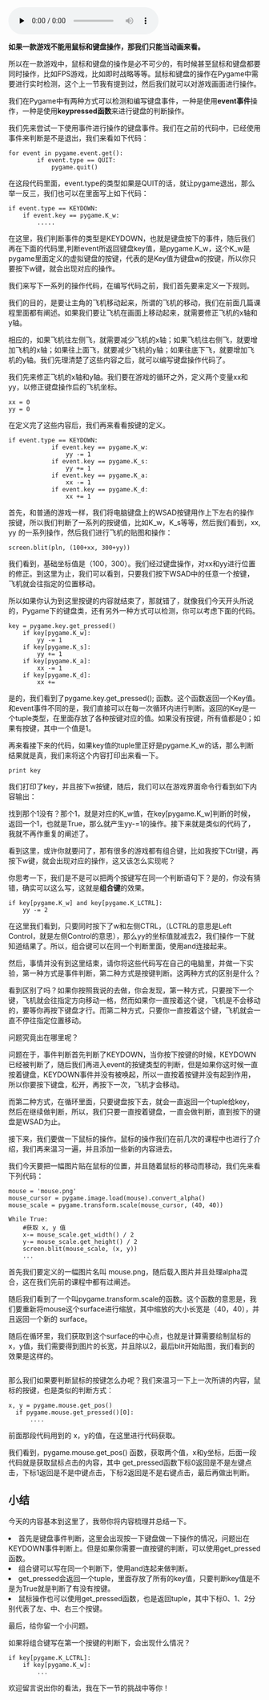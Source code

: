<audio id="audio" title="第17讲 | 如何用鼠标和键盘来操作游戏？" controls="" preload="none"><source id="mp3" src="https://static001.geekbang.org/resource/audio/a2/07/a2860a659da0f8cf1d9a02e777de6f07.mp3"></audio>

**如果一款游戏不能用鼠标和键盘操作，那我们只能当动画来看。**

所以在一款游戏中，鼠标和键盘的操作是必不可少的，有时候甚至鼠标和键盘都要同时操作，比如FPS游戏，比如即时战略等等。鼠标和键盘的操作在Pygame中需要进行实时检测，这个上一节我有提到过，然后我们就可以对游戏画面进行操作。

我们在Pygame中有两种方式可以检测和编写键盘事件，一种是使用**event事件**操作，一种是使用**keypressed函数**来进行键盘的判断操作。

我们先来尝试一下使用事件进行操作的键盘事件。我们在之前的代码中，已经使用事件来判断是不是退出，我们来看如下代码：

```
for event in pygame.event.get():
        if event.type == QUIT:
            pygame.quit()  

```

在这段代码里面，event.type的类型如果是QUIT的话，就让pygame退出，那么举一反三，我们也可以在里面写上如下代码：

```
if event.type == KEYDOWN:
    if event.key == pygame.K_w:
        .....

```

在这里，我们判断事件的类型是KEYDOWN，也就是键盘按下的事件，随后我们再在下面的代码里,判断event所返回键盘key值，是pygame.K_w，这个K_w是pygame里面定义的虚拟键盘的按键，代表的是Key值为键盘w的按键，所以你只要按下w键，就会出现对应的操作。

我们来写下一系列的操作代码，在编写代码之前，我们首先要来定义一下规则。

我们的目的，是要让主角的飞机移动起来，所谓的飞机的移动，我们在前面几篇课程里面都有阐述。如果我们要让飞机在画面上移动起来，就需要修正飞机的x轴和y轴。

相应的，如果飞机往左侧飞，就需要减少飞机的x轴；如果飞机往右侧飞，就要增加飞机的x轴；如果往上面飞，就要减少飞机的y轴；如果往底下飞，就要增加飞机的y轴。我们先理清楚了这些内容之后，就可以编写键盘操作代码了。

我们先来修正飞机的x轴和y轴。我们要在游戏的循环之外，定义两个变量xx和yy，以修正键盘操作后的飞机坐标。

```
xx = 0
yy = 0  

```

在定义完了这些内容后，我们再来看看按键的定义。

```
if event.type == KEYDOWN:
            if event.key == pygame.K_w:
                yy -= 1
            if event.key == pygame.K_s:
                yy += 1
            if event.key == pygame.K_a:
                xx -= 1
            if event.key == pygame.K_d:
                xx += 1

```

首先，和普通的游戏一样，我们将电脑键盘上的WSAD按键用作上下左右的操作按键，所以我们判断了一系列的按键值，比如K_w，K_s等等，然后我们看到，xx, yy 的一系列操作，然后我们进行飞机的贴图和操作：

```
screen.blit(pln, (100+xx, 300+yy))

```

我们看到，基础坐标值是（100，300）。我们经过键盘操作，对xx和yy进行位置的修正。到这里为止，我们可以看到，只要我们按下WSAD中的任意一个按键，飞机就会往指定的位置移动。

所以如果你认为到这里按键的内容就结束了，那就错了，就像我们今天开头所说的，Pygame下的键盘类，还有另外一种方式可以检测，你可以考虑下面的代码。

```
key = pygame.key.get_pressed()
    if key[pygame.K_w]:
        yy -= 1
    if key[pygame.K_s]:
        yy += 1
    if key[pygame.K_a]:
        xx -= 1
    if key[pygame.K_d]:
        xx += 

```

是的，我们看到了pygame.key.get_pressed(); 函数。这个函数返回一个Key值。和event事件不同的是，我们直接可以在每一次循环内进行判断。返回的Key是一个tuple类型，在里面存放了各种按键对应的值。如果没有按键，所有值都是0；如果有按键，其中一个值是1。

再来看接下来的代码，如果key值的tuple里正好是pygame.K_w的话，那么判断结果就是真，我们来将这个内容打印出来看一下。

```
print key

```

我们打印了key，并且按下w按键，随后，我们可以在游戏界面命令行看到如下内容输出：

<img src="https://static001.geekbang.org/resource/image/48/4a/480b8b53350ddb06e6a70e6987c84a4a.jpg" alt=""><br/>
﻿找到那个1没有？那个1，就是对应的K_w值，在key[pygame.K_w]判断的时候，返回一个1，也就是True，那么就产生yy-=1的操作。接下来就是类似的代码了，我就不再作重复的阐述了。

看到这里，或许你就要问了，那有很多的游戏都有组合键，比如我按下Ctrl键，再按下w键，就会出现对应的操作，这又该怎么实现呢？

你思考一下，我们是不是可以把两个按键写在同一个判断语句下？是的，你没有猜错，确实可以这么写，这就是**组合键**的效果。

```
if key[pygame.K_w] and key[pygame.K_LCTRL]:
    yy -= 2 

```

在这里我们看到，只要同时按下了w和左侧CTRL，（LCTRL的意思是Left Control，就是左侧Control的意思），那么yy的坐标值就减去2，我们操作一下就知道结果了。所以，组合键可以在同一个判断里面，使用and连接起来。

然后，事情并没有到这里结束，请你将这些代码写在自己的电脑里，并做一下实验，第一种方式是事件判断，第二种方式是按键判断。这两种方式的区别是什么？

看到区别了吗？如果你按照我说的去做，你会发现，第一种方式，只要按下一个键，飞机就会往指定方向移动一格，然而如果你一直按着这个键，飞机是不会移动的，要等你再按下键盘才行。而第二种方式，只要你一直按着这个键，飞机就会一直不停往指定位置移动。

问题究竟出在哪里呢？

问题在于，事件判断首先判断了KEYDOWN，当你按下按键的时候，KEYDOWN已经被判断了，随后我们再进入event的按键类型的判断，但是如果你这时候一直按着键盘，KEYDOWN事件并没有被唤起，所以一直按着按键并没有起到作用，所以你要按下键盘，松开，再按下一次，飞机才会移动。

而第二种方式，在循环里面，只要键盘按下去，就会一直返回一个tuple给key，然后在继续做判断，所以，我们只要一直按着键盘，一直会做判断，直到按下的键盘是WSAD为止。

接下来，我们要做一下鼠标的操作。鼠标的操作我们在前几次的课程中也进行了介绍，我们再来温习一遍，并且添加一些新的内容进去。

我们今天要把一幅图片贴在鼠标的位置，并且随着鼠标的移动而移动，我们先来看下列代码：

```
mouse = 'mouse.png'
mouse_cursor = pygame.image.load(mouse).convert_alpha()
mouse_scale = pygame.transform.scale(mouse_cursor, (40, 40))
 
While True:
    #获取 x, y 值
    x-= mouse_scale.get_width() / 2
    y-= mouse_scale.get_height() / 2
    screen.blit(mouse_scale, (x, y))
    ...

```

首先我们要定义的一幅图片名叫 mouse.png，随后载入图片并且处理alpha混合，这在我们先前的课程中都有过阐述。

随后我们看到了一个叫pygame.transform.scale的函数。这个函数的意思是，我们要重新将mouse这个surface进行缩放，其中缩放的大小长宽是（40，40），并且返回一个新的 surface。

随后在循环里，我们获取到这个surface的中心点，也就是计算需要绘制鼠标的x，y值，我们需要得到图片的长宽，并且除以2，最后blit开始贴图，我们看到的效果是这样的。

<img src="https://static001.geekbang.org/resource/image/28/a1/2840dec856ac2ed69eb6d3c8956926a1.jpg" alt="">

那么我们如果要判断鼠标的按键怎么办呢？我们来温习一下上一次所讲的内容，鼠标的按键，也是类似的判断方式：

```
x, y = pygame.mouse.get_pos()
  if pygame.mouse.get_pressed()[0]:
      .... 

```

前面那段代码用到的 x，y的值，在这里进行代码获取。

我们看到，pygame.mouse.get_pos() 函数，获取两个值，x和y坐标，后面一段代码就是获取鼠标点击的内容，其中 get_pressed函数下标0返回是不是左键点击，下标1返回是不是中键点击，下标2返回是不是右键点击，最后再做出判断。

## 小结

今天的内容基本到这里了，我带你将内容梳理并总结一下。

<li>
首先是键盘事件判断，这里会出现按一下键盘做一下操作的情况，问题出在KEYDOWN事件判断上。但是如果你需要一直按键的判断，可以使用get_pressed函数。
</li>
<li>
组合键可以写在同一个判断下，使用and连起来做判断。
</li>
<li>
get_pressed会返回一个tuple，里面存放了所有的key值，只要判断key值是不是为True就是判断了有没有按键。
</li>
<li>
鼠标操作也可以使用get_pressed函数，也是返回tuple，其中下标0、1、2分别代表了左、中、右三个按键。
</li>

最后，给你留一个小问题。

如果将组合键写在第一个按键的判断下，会出现什么情况？

```
if key[pygame.K_LCTRL]:
    if key[pygame.K_w]:
        ...

```

欢迎留言说出你的看法，我在下一节的挑战中等你！
